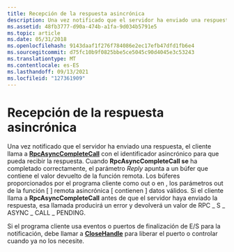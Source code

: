 ```yaml
---
title: Recepción de la respuesta asincrónica
description: Una vez notificado que el servidor ha enviado una respuesta, el cliente llama a RpcAsyncCompleteCall con el identificador asincrónico para que pueda recibir la respuesta.
ms.assetid: 48fb3777-d90a-474b-a1fa-9d034b5791e5
ms.topic: article
ms.date: 05/31/2018
ms.openlocfilehash: 9143daaf1f276f784086e2ec17efb47dfd1fb6e4
ms.sourcegitcommit: d75fc10b9f0825bbe5ce5045c90d4045e3c53243
ms.translationtype: MT
ms.contentlocale: es-ES
ms.lasthandoff: 09/13/2021
ms.locfileid: "127361909"
---
```

# <a name="receiving-the-asynchronous-reply"></a>Recepción de la respuesta asincrónica

Una vez notificado que el servidor ha enviado una respuesta, el cliente llama a [**RpcAsyncCompleteCall**](/windows/desktop/api/Rpcasync/nf-rpcasync-rpcasynccompletecall) con el identificador asincrónico para que pueda recibir la respuesta. Cuando **RpcAsyncCompleteCall se** ha completado correctamente, el parámetro *Reply* apunta a un búfer que contiene el valor devuelto de la función remota. Los búferes proporcionados por el programa cliente como out o en , los parámetros out de la función \[ [](/windows/desktop/Midl/out-idl) \] remota asincrónica \[ [](/windows/desktop/Midl/in)contienen  \] datos válidos. Si el cliente llama a **RpcAsyncCompleteCall** antes de que el servidor haya enviado la respuesta, esa llamada producirá un error y devolverá un valor de RPC \_ S \_ ASYNC \_ CALL \_ PENDING.

Si el programa cliente usa eventos o puertos de finalización de E/S para la notificación, debe llamar a [**CloseHandle**](/windows/desktop/api/handleapi/nf-handleapi-closehandle) para liberar el puerto o controlar cuando ya no los necesite.

 

 